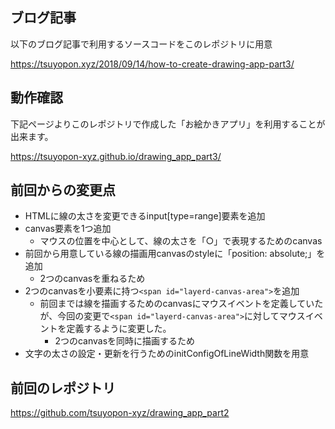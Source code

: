 ## ブログ記事

以下のブログ記事で利用するソースコードをこのレポジトリに用意

https://tsuyopon.xyz/2018/09/14/how-to-create-drawing-app-part3/

## 動作確認

下記ページよりこのレポジトリで作成した「お絵かきアプリ」を利用することが出来ます。

https://tsuyopon-xyz.github.io/drawing_app_part3/

## 前回からの変更点

- HTMLに線の太さを変更できるinput[type=range]要素を追加
- canvas要素を1つ追加
  - マウスの位置を中心として、線の太さを「○」で表現するためのcanvas
- 前回から用意している線の描画用canvasのstyleに「position: absolute;」を追加
  - 2つのcanvasを重ねるため
- 2つのcanvasを小要素に持つ`<span id="layerd-canvas-area">`を追加
  - 前回までは線を描画するためのcanvasにマウスイベントを定義していたが、今回の変更で`<span id="layerd-canvas-area">`に対してマウスイベントを定義するように変更した。
    - 2つのcanvasを同時に描画するため
- 文字の太さの設定・更新を行うためのinitConfigOfLineWidth関数を用意

## 前回のレポジトリ

https://github.com/tsuyopon-xyz/drawing_app_part2